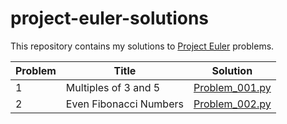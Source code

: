 # project-euler-solutions

This repository contains my solutions to [Project Euler](https://projecteuler.net/archives) problems.

| Problem | Title | Solution |
|----------|--------|-----------|
| 1 | Multiples of 3 and 5 | [Problem_001.py](https://github.com/berkaktas1/project-euler-solutions/blob/main/Problem_001.py)|
| 2 | Even Fibonacci Numbers | [Problem_002.py](https://github.com/berkaktas1/project-euler-solutions/blob/main/Problem_002.py)|
